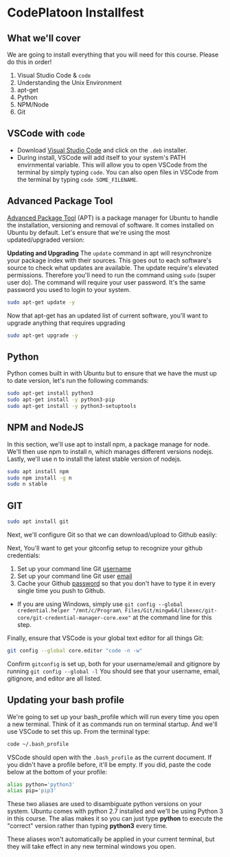 # CodePlatoon Installfest

## What we'll cover
We are going to install everything that you will need for this course. Please do this in order!

1. Visual Studio Code & `code`
2. Understanding the Unix Environment
3. apt-get
4. Python
5. NPM/Node
6. Git

## VSCode with `code`
- Download [Visual Studio Code](https://code.visualstudio.com/download) and click on the `.deb` installer.
- During install, VSCode will add itself to your system's PATH envirnmental variable. This will allow you to open VSCode from the terminal by simply typing `code`. You can also open files in VSCode from the terminal by typing `code SOME_FILENAME`.

## Advanced Package Tool
[Advanced Package Tool](https://en.wikipedia.org/wiki/APT_(software)) (APT) is a package manager for Ubuntu to handle the installation, versioning and removal of software. It comes installed on Ubuntu by default. Let's ensure that we're using the most updated/upgraded version:

**Updating and Upgrading**
The `update` command in apt will resynchronize your package index with their sources. This goes out to each software's source to check what updates are available. The update require's elevated permissions. Therefore you'll need to run the command using `sudo` (super user do). The command will require your user password. It's the same password you used to login to your system.
```sh
sudo apt-get update -y
```

Now that apt-get has an updated list of current software, you'll want to upgrade anything that requires upgrading

```sh
sudo apt-get upgrade -y
```

## Python
Python comes built in with Ubuntu but to ensure that we have the must up to date version, let's run the following commands:
```sh
sudo apt-get install python3
sudo apt-get install -y python3-pip
sudo apt-get install -y python3-setuptools
```

## NPM and NodeJS
In this section, we'll use apt to install npm, a package manage for node.
We'll then use npm to install n, which manages different versions nodejs.
Lastly, we'll use n to install the latest stable version of nodejs.
```sh
sudo apt install npm
sudo npm install -g n
sudo n stable
```

## GIT

```sh
sudo apt install git
```

Next, we'll configure Git so that we can download/upload to Github easily:


Next, You'll want to get your gitconfig setup to recognize your github credentials:
1. Set up your command line Git [username](https://docs.github.com/en/get-started/getting-started-with-git/setting-your-username-in-git#setting-your-git-username-for-every-repository-on-your-computer)
2. Set up your command line Git user [email](https://docs.github.com/en/account-and-profile/setting-up-and-managing-your-github-user-account/managing-email-preferences/setting-your-commit-email-address#setting-your-email-address-for-every-repository-on-your-computer)
3. Cache your Github [password](https://help.github.com/articles/caching-your-github-password-in-git/) so that you don't have to type it in every single time you push to Github.
  - If you are using Windows, simply use `git config --global credential.helper "/mnt/c/Program\ Files/Git/mingw64/libexec/git-core/git-credential-manager-core.exe"` at the command line for this step.

Finally, ensure that VSCode is your global text editor for all things Git:

```sh
git config --global core.editor "code -n -w"
```

Confirm `gitconfig` is set up, both for your username/email and gitignore by running `git config --global -l`
You should see that your username, email, gitignore, and editor are all listed.

## Updating your bash profile
We're going to set up your bash_profile which will run every time you open a new terminal. Think of it as commands run on terminal startup. And we'll use VSCode to set this up. From the terminal type:
```sh
code ~/.bash_profile
```

VSCode should open with the `.bash_profile` as the current document. If you didn't have a profile before, it'll be empty. If you did, paste the code below at the bottom of your profile:
```sh
alias python='python3'
alias pip='pip3'
```

These two aliases are used to disambiguate python versions on your system. Ubuntu comes with python 2.7 installed and we'll be using Python 3 in this course. The alias makes it so you can just type **python** to execute the "correct" version rather than typing **python3** every time.

These aliases won't automatically be applied in your current terminal, but they will take effect in any new terminal windows you open.  


